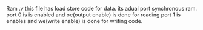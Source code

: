 Ram .v
this file has load store code for data.
its adual port synchronous ram.
port 0 is is enabled and oe(output enable) is done for reading
port 1 is enables and we(write enable) is done for writing code.

